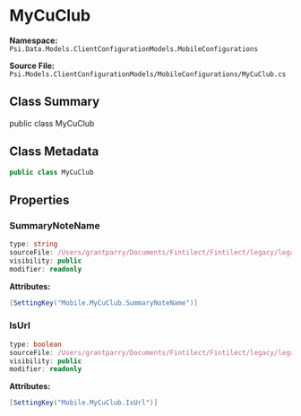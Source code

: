 # MyCuClub

**Namespace:** `Psi.Data.Models.ClientConfigurationModels.MobileConfigurations`

**Source File:** `Psi.Models.ClientConfigurationModels/MobileConfigurations/MyCuClub.cs`

## Class Summary

public class MyCuClub

## Class Metadata

```typescript
public class MyCuClub
```

## Properties

### SummaryNoteName

```typescript
type: string
sourceFile: /Users/grantparry/Documents/Fintilect/Fintilect/legacy/legacy-apis/Psi.Models.ClientConfigurationModels/MobileConfigurations/MyCuClub.cs
visibility: public
modifier: readonly
```

**Attributes:**
```csharp
[SettingKey("Mobile.MyCuClub.SummaryNoteName")]
```

### IsUrl

```typescript
type: boolean
sourceFile: /Users/grantparry/Documents/Fintilect/Fintilect/legacy/legacy-apis/Psi.Models.ClientConfigurationModels/MobileConfigurations/MyCuClub.cs
visibility: public
modifier: readonly
```

**Attributes:**
```csharp
[SettingKey("Mobile.MyCuClub.IsUrl")]
```
